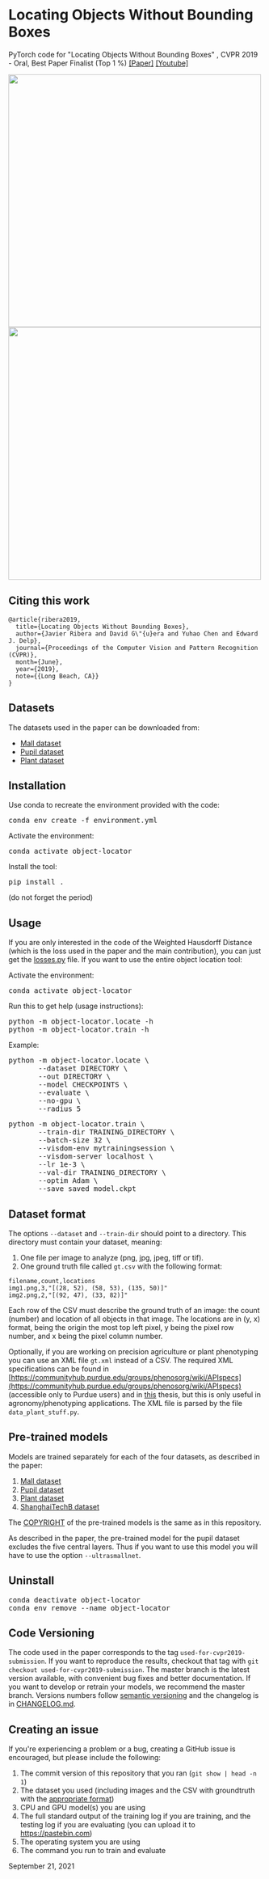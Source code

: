 # Locating Objects Without Bounding Boxes
PyTorch code for "Locating Objects Without Bounding Boxes" , CVPR 2019 - Oral, Best Paper Finalist (Top 1 %) [[Paper]](http://openaccess.thecvf.com/content_CVPR_2019/html/Ribera_Locating_Objects_Without_Bounding_Boxes_CVPR_2019_paper.html) [[Youtube]](https://youtu.be/8qkrPSjONhA?t=2620)

<img src="https://i.postimg.cc/bNcFr9Pf/collage3x3.png" width="500em"/>
<img src="https://i.postimg.cc/xC32tbYF/convergence-cropped.gif" width="500em"/>
  

## Citing this work
```
@article{ribera2019,
  title={Locating Objects Without Bounding Boxes},
  author={Javier Ribera and David G\"{u}era and Yuhao Chen and Edward J. Delp},
  journal={Proceedings of the Computer Vision and Pattern Recognition (CVPR)},
  month={June},
  year={2019},
  note={{Long Beach, CA}}
}
```

## Datasets
  The datasets used in the paper can be downloaded from:
  - [Mall dataset](http://personal.ie.cuhk.edu.hk/~ccloy/downloads_mall_dataset.html)
  - [Pupil dataset](http://www.ti.uni-tuebingen.de/Pupil-detection.1827.0.html)
  - [Plant dataset](https://engineering.purdue.edu/~sorghum/dataset-plant-centers-2016)

## Installation
Use conda to recreate the environment provided with the code:
<pre>
conda env create -f environment.yml
</pre>

Activate the environment:
<pre>
conda activate object-locator
</pre>

Install the tool:
<pre>
pip install .
</pre>
(do not forget the period)

## Usage
If you are only interested in the code of the Weighted Hausdorff Distance (which is the loss used in the paper and the main contribution), you can just get the [losses.py](object-locator/losses.py) file. If you want to use the entire object location tool:

Activate the environment:
<pre>
conda activate object-locator
</pre>

Run this to get help (usage instructions):
<pre>
python -m object-locator.locate -h
python -m object-locator.train -h
</pre>

Example:

<pre>
python -m object-locator.locate \
       --dataset DIRECTORY \
       --out DIRECTORY \
       --model CHECKPOINTS \
       --evaluate \
       --no-gpu \
       --radius 5
</pre>

<pre>
python -m object-locator.train \
       --train-dir TRAINING_DIRECTORY \
       --batch-size 32 \
       --visdom-env mytrainingsession \
       --visdom-server localhost \
       --lr 1e-3 \
       --val-dir TRAINING_DIRECTORY \
       --optim Adam \
       --save saved_model.ckpt
</pre>

## <a name="datasetformat">Dataset format</a>
The options `--dataset` and `--train-dir` should point to a directory.
This directory must contain your dataset, meaning:
1. One file per image  to analyze (png, jpg, jpeg, tiff or tif).
2. One ground truth file called `gt.csv` with the following format:
```
filename,count,locations
img1.png,3,"[(28, 52), (58, 53), (135, 50)]"
img2.png,2,"[(92, 47), (33, 82)]"
```
Each row of the CSV must describe the ground truth of an image: the count (number) and location of all objects in that image.
The locations are in (y, x) format, being the origin the most top left pixel, y being the pixel row number, and x being the pixel column number.

Optionally, if you are working on precision agriculture or plant phenotyping you can use an XML file `gt.xml` instead of a CSV.
The required XML specifications can be found in
[https://communityhub.purdue.edu/groups/phenosorg/wiki/APIspecs](https://communityhub.purdue.edu/groups/phenosorg/wiki/APIspecs)
(accessible only to Purdue users) and in [this](https://hammer.figshare.com/articles/Image-based_Plant_Phenotyping_Using_Machine_Learning/7774313) thesis, but this is only useful in agronomy/phenotyping applications.
The XML file is parsed by the file `data_plant_stuff.py`.

## Pre-trained models
Models are trained separately for each of the four datasets, as described in the paper:
1. [Mall dataset](https://lorenz.ecn.purdue.edu/~cvpr2019/pretrained_models/mall,lambdaa=1,BS=32,Adam,LR1e-4.ckpt)
2. [Pupil dataset](https://lorenz.ecn.purdue.edu/~cvpr2019/pretrained_models/pupil,lambdaa=1,BS=64,SGD,LR1e-3,p=-1,ultrasmallNet.ckpt)
3. [Plant dataset](https://lorenz.ecn.purdue.edu/~cvpr2019/pretrained_models/plants_20160613_F54,BS=32,Adam,LR1e-5,p=-1.ckpt)
4. [ShanghaiTechB dataset](https://lorenz.ecn.purdue.edu/~cvpr2019/pretrained_models/shanghai,lambdaa=1,p=-1,BS=32,Adam,LR=1e-4.ckpt)

The [COPYRIGHT](COPYRIGHT.txt) of the pre-trained models is the same as in this repository.

As described in the paper, the pre-trained model for the pupil dataset excludes the five central layers. Thus if you want to use this model you will have to use the option `--ultrasmallnet`.

## Uninstall
<pre>
conda deactivate object-locator
conda env remove --name object-locator
</pre>


## Code Versioning
The code used in the paper corresponds to the tag `used-for-cvpr2019-submission`.
If you want to reproduce the results, checkout that tag with `git checkout used-for-cvpr2019-submission`.
The master branch is the latest version available, with convenient bug fixes and better documentation.
If you want to develop or retrain your models, we recommend the master branch.
Versions numbers follow [semantic versioning](https://semver.org) and the changelog is in [CHANGELOG.md](CHANGELOG.md).


## Creating an issue
If you're experiencing a problem or a bug, creating a GitHub issue is encouraged, but please include the following:
1. The commit version of this repository that you ran (`git show | head -n 1`)
2. The dataset you used (including images and the CSV with groundtruth with the [appropriate format](#datasetformat))
3. CPU and GPU model(s) you are using
4. The full standard output of the training log if you are training, and the testing log if you are evaluating (you can upload it to https://pastebin.com)
5. The operating system you are using
6. The command you run to train and evaluate

September 21, 2021
